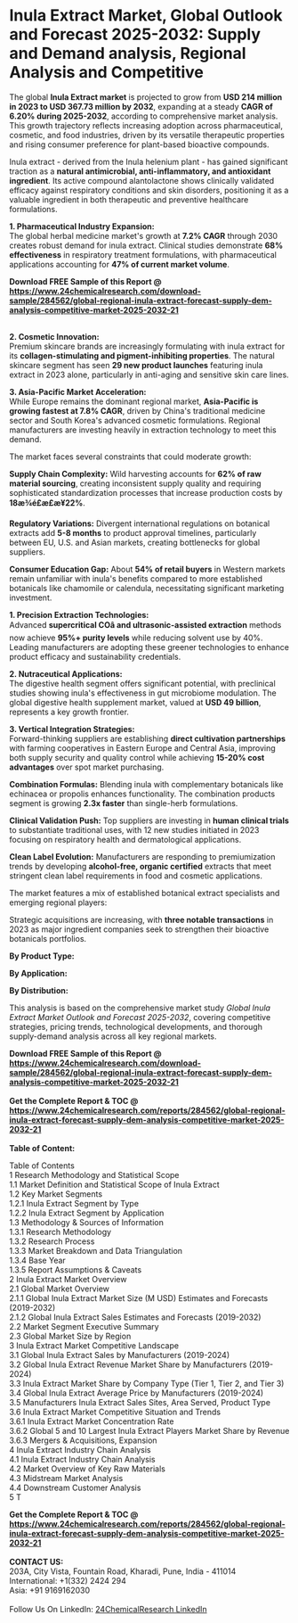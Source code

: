 <h1>Inula Extract Market, Global Outlook and Forecast 2025-2032: Supply and Demand analysis, Regional Analysis and Competitive</h1><p>The global <strong>Inula Extract market</strong> is projected to grow from <strong>USD 214 million in 2023 to USD 367.73 million by 2032</strong>, expanding at a steady <strong>CAGR of 6.20% during 2025-2032</strong>, according to comprehensive market analysis. This growth trajectory reflects increasing adoption across pharmaceutical, cosmetic, and food industries, driven by its versatile therapeutic properties and rising consumer preference for plant-based bioactive compounds.</p><p>Inula extract - derived from the Inula helenium plant - has gained significant traction as a <strong>natural antimicrobial, anti-inflammatory, and antioxidant ingredient</strong>. Its active compound alantolactone shows clinically validated efficacy against respiratory conditions and skin disorders, positioning it as a valuable ingredient in both therapeutic and preventive healthcare formulations.</p><p><strong>1. Pharmaceutical Industry Expansion:</strong><br>
The global herbal medicine market's growth at <strong>7.2% CAGR</strong> through 2030 creates robust demand for inula extract. Clinical studies demonstrate <strong>68% effectiveness</strong> in respiratory treatment formulations, with pharmaceutical applications accounting for <strong>47% of current market volume</strong>.</p><div><b>Download FREE Sample of this Report @ 
            <a href="https://www.24chemicalresearch.com/download-sample/284562/global-regional-inula-extract-forecast-supply-dem-analysis-competitive-market-2025-2032-21">
            https://www.24chemicalresearch.com/download-sample/284562/global-regional-inula-extract-forecast-supply-dem-analysis-competitive-market-2025-2032-21</a></b></div><br><p><strong>2. Cosmetic Innovation:</strong><br>
Premium skincare brands are increasingly formulating with inula extract for its <strong>collagen-stimulating and pigment-inhibiting properties</strong>. The natural skincare segment has seen <strong>29 new product launches</strong> featuring inula extract in 2023 alone, particularly in anti-aging and sensitive skin care lines.</p><p><strong>3. Asia-Pacific Market Acceleration:</strong><br>
While Europe remains the dominant regional market, <strong>Asia-Pacific is growing fastest at 7.8% CAGR</strong>, driven by China's traditional medicine sector and South Korea's advanced cosmetic formulations. Regional manufacturers are investing heavily in extraction technology to meet this demand.</p><p>The market faces several constraints that could moderate growth:</p><p><strong>Supply Chain Complexity:</strong> Wild harvesting accounts for <strong>62% of raw material sourcing</strong>, creating inconsistent supply quality and requiring sophisticated standardization processes that increase production costs by <strong>18æ¾é£æ£æ¥22%</strong>.</p><p><strong>Regulatory Variations:</strong> Divergent international regulations on botanical extracts add <strong>5-8 months</strong> to product approval timelines, particularly between EU, U.S. and Asian markets, creating bottlenecks for global suppliers.</p><p><strong>Consumer Education Gap:</strong> About <strong>54% of retail buyers</strong> in Western markets remain unfamiliar with inula's benefits compared to more established botanicals like chamomile or calendula, necessitating significant marketing investment.</p><p><strong>1. Precision Extraction Technologies:</strong><br>
Advanced <strong>supercritical COâ and ultrasonic-assisted extraction</strong> methods now achieve <strong>95%+ purity levels</strong> while reducing solvent use by 40%. Leading manufacturers are adopting these greener technologies to enhance product efficacy and sustainability credentials.</p><p><strong>2. Nutraceutical Applications:</strong><br>
The digestive health segment offers significant potential, with preclinical studies showing inula's effectiveness in gut microbiome modulation. The global digestive health supplement market, valued at <strong>USD 49 billion</strong>, represents a key growth frontier.</p><p><strong>3. Vertical Integration Strategies:</strong><br>
Forward-thinking suppliers are establishing <strong>direct cultivation partnerships</strong> with farming cooperatives in Eastern Europe and Central Asia, improving both supply security and quality control while achieving <strong>15-20% cost advantages</strong> over spot market purchasing.</p><p><strong>Combination Formulas:</strong> Blending inula with complementary botanicals like echinacea or propolis enhances functionality. The combination products segment is growing <strong>2.3x faster</strong> than single-herb formulations.</p><p><strong>Clinical Validation Push:</strong> Top suppliers are investing in <strong>human clinical trials</strong> to substantiate traditional uses, with 12 new studies initiated in 2023 focusing on respiratory health and dermatological applications.</p><p><strong>Clean Label Evolution:</strong> Manufacturers are responding to premiumization trends by developing <strong>alcohol-free, organic certified</strong> extracts that meet stringent clean label requirements in food and cosmetic applications.</p><p>The market features a mix of established botanical extract specialists and emerging regional players:</p><p>Strategic acquisitions are increasing, with <strong>three notable transactions</strong> in 2023 as major ingredient companies seek to strengthen their bioactive botanicals portfolios.</p><p><strong>By Product Type:</strong></p><p><strong>By Application:</strong></p><p><strong>By Distribution:</strong></p><p>This analysis is based on the comprehensive market study <em>Global Inula Extract Market Outlook and Forecast 2025-2032</em>, covering competitive strategies, pricing trends, technological developments, and thorough supply-demand analysis across all key regional markets.</p><div><b>Download FREE Sample of this Report @ 
            <a href="https://www.24chemicalresearch.com/download-sample/284562/global-regional-inula-extract-forecast-supply-dem-analysis-competitive-market-2025-2032-21">
            https://www.24chemicalresearch.com/download-sample/284562/global-regional-inula-extract-forecast-supply-dem-analysis-competitive-market-2025-2032-21</a></b></div><br><div><b>Get the Complete Report & TOC @ 
            <a href="https://www.24chemicalresearch.com/reports/284562/global-regional-inula-extract-forecast-supply-dem-analysis-competitive-market-2025-2032-21">
            https://www.24chemicalresearch.com/reports/284562/global-regional-inula-extract-forecast-supply-dem-analysis-competitive-market-2025-2032-21</a></b></div><br>
            <b>Table of Content:</b><p>Table of Contents<br />
1 Research Methodology and Statistical Scope<br />
1.1 Market Definition and Statistical Scope of Inula Extract<br />
1.2 Key Market Segments<br />
1.2.1 Inula Extract Segment by Type<br />
1.2.2 Inula Extract Segment by Application<br />
1.3 Methodology & Sources of Information<br />
1.3.1 Research Methodology<br />
1.3.2 Research Process<br />
1.3.3 Market Breakdown and Data Triangulation<br />
1.3.4 Base Year<br />
1.3.5 Report Assumptions & Caveats<br />
2 Inula Extract Market Overview<br />
2.1 Global Market Overview<br />
2.1.1 Global Inula Extract Market Size (M USD) Estimates and Forecasts (2019-2032)<br />
2.1.2 Global Inula Extract Sales Estimates and Forecasts (2019-2032)<br />
2.2 Market Segment Executive Summary<br />
2.3 Global Market Size by Region<br />
3 Inula Extract Market Competitive Landscape<br />
3.1 Global Inula Extract Sales by Manufacturers (2019-2024)<br />
3.2 Global Inula Extract Revenue Market Share by Manufacturers (2019-2024)<br />
3.3 Inula Extract Market Share by Company Type (Tier 1, Tier 2, and Tier 3)<br />
3.4 Global Inula Extract Average Price by Manufacturers (2019-2024)<br />
3.5 Manufacturers Inula Extract Sales Sites, Area Served, Product Type<br />
3.6 Inula Extract Market Competitive Situation and Trends<br />
3.6.1 Inula Extract Market Concentration Rate<br />
3.6.2 Global 5 and 10 Largest Inula Extract Players Market Share by Revenue<br />
3.6.3 Mergers & Acquisitions, Expansion<br />
4 Inula Extract Industry Chain Analysis<br />
4.1 Inula Extract Industry Chain Analysis<br />
4.2 Market Overview of Key Raw Materials<br />
4.3 Midstream Market Analysis<br />
4.4 Downstream Customer Analysis<br />
5 T</p><div><b>Get the Complete Report & TOC @ 
            <a href="https://www.24chemicalresearch.com/reports/284562/global-regional-inula-extract-forecast-supply-dem-analysis-competitive-market-2025-2032-21">
            https://www.24chemicalresearch.com/reports/284562/global-regional-inula-extract-forecast-supply-dem-analysis-competitive-market-2025-2032-21</a></b></div><br><b>CONTACT US:</b><br>
            203A, City Vista, Fountain Road, Kharadi, Pune, India - 411014<br>
            International: +1(332) 2424 294<br>
            Asia: +91 9169162030 <br><br>
            Follow Us On LinkedIn: <a href="https://www.linkedin.com/company/24chemicalresearch/">24ChemicalResearch LinkedIn</a>